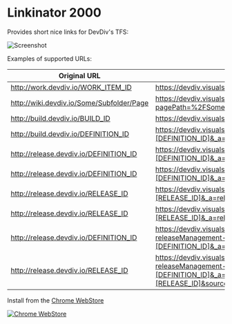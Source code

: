 # Linkinator 2000

Provides short nice links for DevDiv's TFS:

![Screenshot](https://raw.githubusercontent.com/kzu/Linkinator/master/img/screenshot.png)

Examples of supported URLs:


| Original URL | Nice URL|
| ------------ |-------------|
| http://work.devdiv.io/WORK_ITEM_ID | https://devdiv.visualstudio.com/DevDiv/_workitems/edit/[WORK_ITEM_ID] |
| http://wiki.devdiv.io/Some/Subfolder/Page | https://devdiv.visualstudio.com/DevDiv/_wiki/wikis/DevDiv.wiki?pagePath=%2FSome%2FSubfolder%2FPage |
| http://build.devdiv.io/BUILD_ID | https://devdiv.visualstudio.com/DevDiv/_build/index?buildId=[BUILD_ID] |
| http://build.devdiv.io/DEFINITION_ID | https://devdiv.visualstudio.com/DevDiv/_build/index?definitionId=[DEFINITION_ID]&_a=completed |
| http://release.devdiv.io/DEFINITION_ID | https://devdiv.visualstudio.com/DevDiv/_release?definitionId=[DEFINITION_ID]&_a=releases |
| http://release.devdiv.io/DEFINITION_ID | https://devdiv.visualstudio.com/DevDiv/_releaseDefinition?definitionId=[DEFINITION_ID]&_a=environments-editor-preview |
| http://release.devdiv.io/RELEASE_ID | https://devdiv.visualstudio.com/DevDiv/_release?releaseId=[RELEASE_ID]&_a=release-summary |
| http://release.devdiv.io/RELEASE_ID | https://devdiv.visualstudio.com/DevDiv/_releaseProgress?releaseId=[RELEASE_ID]&_a=release-pipeline-progress |
| http://release.devdiv.io/DEFINITION_ID | https://devdiv.visualstudio.com/DevDiv/_apps/hub/ms.vss-releaseManagement-web.hub-explorer?definitionId=[DEFINITION_ID]&_a=releases |
| http://release.devdiv.io/RELEASE_ID | https://devdiv.visualstudio.com/DevDiv/_apps/hub/ms.vss-releaseManagement-web.hub-explorer?definitionId=[DEFINITION_ID]&_a=release-summary&releaseId=[RELEASE_ID]&source=ReleaseExplorer |

Install from the [Chrome WebStore](https://goo.gl/u5ADhC)

[![Chrome WebStore](https://raw.githubusercontent.com/kzu/Linkinator/master/img/webstore.png)](https://goo.gl/u5ADhC)